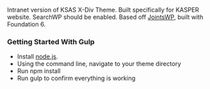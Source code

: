 Intranet version of KSAS X-Div Theme. Built specifically for KASPER website. SearchWP should be enabled. Based off [JointsWP]( http://jointswp.com/), built with Foundation 6.

### Getting Started With Gulp
- Install [node.js](https://nodejs.org).
- Using the command line, navigate to your theme directory
- Run npm install
- Run gulp to confirm everything is working